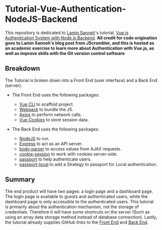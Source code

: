 # Tutorial-Vue-Authentication-NodeJS-Backend
This repository is dedicated to [Lamin Sanneh](https://blog.jscrambler.com/author/lamin-sanneh)'s tutorial, [Vue.js Authentication System with Node.js Backend](https://blog.jscrambler.com/vue-js-authentication-system-with-node-js-backend/).  **All credit for code origination goes to Lamin Sanneh's blog post from JScrambler, and this is hosted as an academic exercise to learn more about Authentication with Vue.js, as well as improve skills with the Git version control software**

## Breakdown
The Tutorial is broken down into a Front End (user interface) and a Back End (server).  

- The Front End uses the following packages:
  - [Vue CLI](https://www.npmjs.com/package/@vue/cli) to scaffold project.
  - [Webpack](https://webpack.js.org/) to bundle the JS.
  - [Axios](https://www.npmjs.com/package/axios) to perform network calls.
  - [Vue Cookies](https://www.npmjs.com/package/vue-cookies) to store session data.

- The Back End uses the following packages:
  - [NodeJS](https://nodejs.org/en/) to run.
  - [Express](https://www.npmjs.com/package/express) to act as an API server.
  - [body-parser](https://www.npmjs.com/package/body-parser) to access values from AJAX requests.
  - [cookie-session](https://www.npmjs.com/package/cookie-session) to work with cookies server-side.
  - [passport](https://www.npmjs.com/package/passport) to help authenticate users.
  - [passport-local](https://www.npmjs.com/package/passport-local) to add a Strategy to passport for Local authentication.

## Summary
The end product will have two pages:  a login page and a dashboard page.  The login page is available to guests and authenticated users, while the dashboard page is only accessible to the authenticated users.  This tutorial is primarily about the authentication mechanism, not the storage of credentials.  Therefore it will have some shortcuts on the server (Such as using an array data storage method instead of database connection).  Lastly, the tutorial already supplies GitHub links to the [Front End](https://github.com/JscramblerBlog/jscrambler-vueauthclient) and [Back End](https://github.com/JscramblerBlog/jscrambler-vueauthclient-backend).
